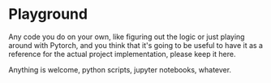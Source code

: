 # Playground

Any code you do on your own, like figuring out the logic or just playing around with Pytorch, and you think that it's going 
to be useful to have it as a reference for the actual project implementation, please keep it here.

Anything is welcome, python scripts, jupyter notebooks, whatever.
